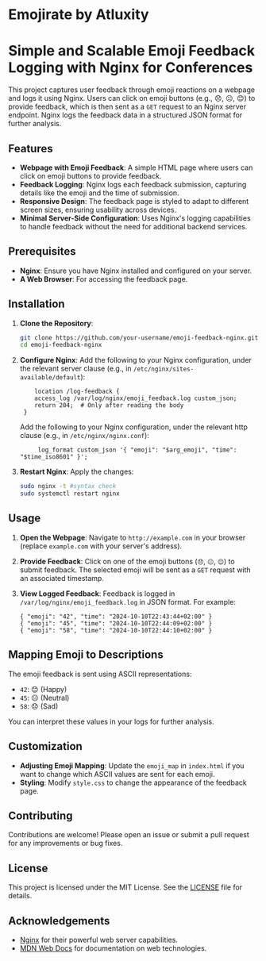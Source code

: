 # Emojirate by Atluxity
# Simple and Scalable Emoji Feedback Logging with Nginx for Conferences

This project captures user feedback through emoji reactions on a webpage and logs it using Nginx. Users can click on emoji buttons (e.g., 😞, 😐, 😊) to provide feedback, which is then sent as a `GET` request to an Nginx server endpoint. Nginx logs the feedback data in a structured JSON format for further analysis.

## Features
- **Webpage with Emoji Feedback**: A simple HTML page where users can click on emoji buttons to provide feedback.
- **Feedback Logging**: Nginx logs each feedback submission, capturing details like the emoji and the time of submission.
- **Responsive Design**: The feedback page is styled to adapt to different screen sizes, ensuring usability across devices.
- **Minimal Server-Side Configuration**: Uses Nginx's logging capabilities to handle feedback without the need for additional backend services.

## Prerequisites
- **Nginx**: Ensure you have Nginx installed and configured on your server.
- **A Web Browser**: For accessing the feedback page.

## Installation

1. **Clone the Repository**:
   ```bash
   git clone https://github.com/your-username/emoji-feedback-nginx.git
   cd emoji-feedback-nginx
   ```

2. **Configure Nginx**:
   Add the following to your Nginx configuration, under the relevant server clause (e.g., in `/etc/nginx/sites-available/default`):
   ```nginx
       location /log-feedback {
       access_log /var/log/nginx/emoji_feedback.log custom_json;
       return 204;  # Only after reading the body
    }
   ```

   Add the following to your Nginx configuration, under the relevant http clause (e.g., in `/etc/nginx/nginx.conf`):
   ```nginx
        log_format custom_json '{ "emoji": "$arg_emoji", "time": "$time_iso8601" }';
   ```

3. **Restart Nginx**:
   Apply the changes:
   ```bash
   sudo nginx -t #syntax check
   sudo systemctl restart nginx
   ```

## Usage

1. **Open the Webpage**:
   Navigate to `http://example.com` in your browser (replace `example.com` with your server's address).

2. **Provide Feedback**:
   Click on one of the emoji buttons (`😞`, `😐`, `😊`) to submit feedback. The selected emoji will be sent as a `GET` request with an associated timestamp.

3. **View Logged Feedback**:
   Feedback is logged in `/var/log/nginx/emoji_feedback.log` in JSON format. For example:
   ```
   { "emoji": "42", "time": "2024-10-10T22:43:44+02:00" }
   { "emoji": "45", "time": "2024-10-10T22:44:09+02:00" }
   { "emoji": "58", "time": "2024-10-10T22:44:10+02:00" }
   ```

## Mapping Emoji to Descriptions
The emoji feedback is sent using ASCII representations:
- `42`: 😊 (Happy)
- `45`: 😐 (Neutral)
- `58`: 😞 (Sad)

You can interpret these values in your logs for further analysis.

## Customization
- **Adjusting Emoji Mapping**: Update the `emoji_map` in `index.html` if you want to change which ASCII values are sent for each emoji.
- **Styling**: Modify `style.css` to change the appearance of the feedback page.

## Contributing
Contributions are welcome! Please open an issue or submit a pull request for any improvements or bug fixes.

## License
This project is licensed under the MIT License. See the [LICENSE](LICENSE) file for details.

## Acknowledgements
- [Nginx](https://nginx.org/) for their powerful web server capabilities.
- [MDN Web Docs](https://developer.mozilla.org/) for documentation on web technologies.

``` for your repository and adjust any sections as needed! Let me know if you need more help.
